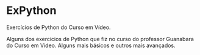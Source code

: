 # ExPython
Exercícios de Python do Curso em Vídeo.

Alguns dos exercícios de Python que fiz no curso do professor Guanabara do Curso em Video.
Alguns mais básicos e outros mais avançados.

